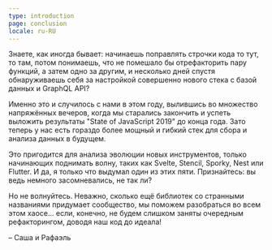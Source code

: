 ```yaml
---
type: introduction
page: conclusion
locale: ru-RU
---
```


Знаете, как иногда бывает: начинаешь поправлять строчки кода то тут, то там, потом понимаешь, что не помешало бы отрефакторить пару функций, а затем одно за другим, и несколько дней спустя обнаруживаешь себя за настройкой совершенно нового стека с базой данных и GraphQL API?

Именно это и случилось с нами в этом году, вылившись во множество напряжённых вечеров, когда мы старались закончить и успеть выложить результаты "State of JavaScript 2019" до конца года. Зато теперь у нас есть гораздо более мощный и гибкий стек для сбора и анализа данных в будущем.

Это пригодится для анализа эволюции новых инструментов, только начинающих поднимать волну, таких как Svelte, Stencil, Sporky, Nest или Flutter. И да, я только что выдумал один из этих пяти. Признайтесь: вы ведь немного засомневались, не так ли?

Но не волнуйтесь. Неважно, сколько ещё библиотек со странными названиями придумает сообщество, мы поможем разобраться во всем этом хаосе… если, конечно, не будем слишком заняты очередным рефакторингом, доводя наш код до идеала!

<span class="conclusion__byline">– Саша и Рафаэль</span>
